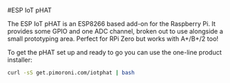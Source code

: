 <!--
---
class: board
type: iot
name: ESP IoT pHAT
image: 'esp8266-phat.png'
manufacturer: Pimoroni
description: ESP8266 module.
url: https://shop.pimoroni.com/products/esp8266-phat
buy: https://shop.pimoroni.com/products/esp8266-phat
formfactor: 'pHAT'
pincount: 40
eeprom: no
power:
  '2':
ground:
  '6':
pin:
  '8':
    name: TXD / Transmit
    direction: output
    active: high
  '10':
    name: RXD / Receive
    direction: input
    active: high
  '11':
    name: Chip Reset
    active: low
  '13':
    name: Chip Program
    active: low
-->
#ESP IoT pHAT

The ESP IoT pHAT is an ESP8266 based add-on for the Raspberry Pi. It provides some GPIO and one ADC channel, broken out to use alongside a small prototyping area. Perfect for RPi Zero but works with A+/B+/2 too!

To get the pHAT set up and ready to go you can use the one-line product installer:

```bash
curl -sS get.pimoroni.com/iotphat | bash
```

